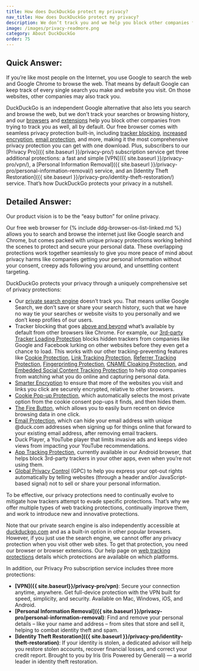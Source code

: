 ```yaml
---
title: How does DuckDuckGo protect my privacy?
nav_title: How does DuckDuckGo protect my privacy?
description: We don’t track you and we help you block other companies from tracking you via our privacy-protecting alternatives to Google Search & Chrome.
image: /images/privacy-readmore.png
category: About DuckDuckGo
order: 75
---
```


## Quick Answer:

If you’re like most people on the Internet, you use Google to search the web and Google Chrome to browse the web. That means by default Google can keep track of every single search you make and website you visit. On those websites, other companies may also track you.

DuckDuckGo is an independent Google alternative that also lets you search and browse the web, but we don’t track your searches or browsing history, and our <a href="{{ site.baseurl }}/get-duckduckgo/does-duckduckgo-make-a-browser/">browsers</a> and <a href="{{ site.baseurl }}/desktop/adding-duckduckgo-to-your-browser/">extensions</a> help you block other companies from trying to track you as well, all by default. Our free browser comes with seamless privacy protection built-in, including <a href="{{ site.baseurl }}/privacy/web-tracking-protections/">tracker blocking</a>, <a href="{{ site.baseurl }}/privacy/web-tracking-protections/#smarter-encryption-https-upgrading">increased encryption</a>, <a href="{{ site.baseurl}}/email-protection/what-is-duckduckgo-email-protection/">email protection</a>, and more, making it the most comprehensive privacy protection you can get with one download. Plus, subscribers to our [Privacy Pro]({{ site.baseurl }}/privacy-pro/) subscription service get three additional protections: a fast and simple [VPN]({{ site.baseurl }}/privacy-pro/vpn/), a [Personal Information Removal]({{ site.baseurl }}/privacy-pro/personal-information-removal/) service, and an [Identity Theft Restoration]({{ site.baseurl }}/privacy-pro/identity-theft-restoration/) service. That’s how DuckDuckGo protects your privacy in a nutshell.

## Detailed Answer:

Our product vision is to be the “easy button” for online privacy.

Our free web browser for {% include ddg-browser-os-list-linked.md %} allows you to search and browse the internet just like Google search and Chrome, but comes packed with unique privacy protections working behind the scenes to protect and secure your personal data. These overlapping protections work together seamlessly to give you more peace of mind about privacy harms like companies getting your personal information without your consent, creepy ads following you around, and unsettling content targeting.

DuckDuckGo protects your privacy through a uniquely comprehensive set of privacy protections:

-   Our [private search engine](https://duckduckgo.com/) doesn’t track you. That means unlike Google Search, we don’t save or share your search history, such that we have no way tie your searches or website visits to you personally and we don’t keep profiles of our users.
-   Tracker blocking that goes <a href="{{ site.baseurl }}/privacy/web-tracking-protections">above and beyond</a> what’s available by default from other browsers like Chrome. For example, our <a href="{{ site.baseurl }}/privacy/web-tracking-protections/#3rd-party-tracker-loading-protection">3rd-party Tracker Loading Protection</a> blocks hidden trackers from companies like Google and Facebook lurking on other websites before they even get a chance to load. This works with our other tracking-preventing features like <a href="{{ site.baseurl}}/privacy/web-tracking-protections/#3rd-party-cookie-protection">Cookie Protection</a>, <a href="{{ site.baseurl }}/privacy/web-tracking-protections/#link-tracking-protection">Link Tracking Protection</a>, <a href="{{ site.baseurl }}/privacy/web-tracking-protections/#referrer-tracking-protection">Referrer Tracking Protection</a>, <a href="{{ site.baseurl }}/privacy/web-tracking-protections/#fingerprinting-protection">Fingerprinting Protection</a>, <a href="{{ site.baseurl }}/privacy/web-tracking-protections/#cname-cloaking-protection">CNAME Cloaking Protection</a>, and <a href="{{ site.baseurl }}/privacy/web-tracking-protections/#embedded-social-content-tracking-protection">Embedded Social Content Tracking Protection</a> to help stop companies from watching what you do online and capturing personal data.
-   <a href="{{ site.baseurl }}/privacy/web-tracking-protections/#smarter-encryption-https-upgrading">Smarter Encryption</a> to ensure that more of the websites you visit and links you click are securely encrypted, relative to other browsers.
-   <a href="{{ site.baseurl }}/privacy/web-tracking-protections/#cookie-pop-up-protection">Cookie Pop-up Protection</a>, which automatically selects the most private option from the cookie consent pop-ups it finds, and then hides them.
-   <a href="{{ site.baseurl }}/privacy/web-tracking-protections/#the-fire-button">The Fire Button</a>, which allows you to easily burn recent on device browsing data in one click.
-   <a href="{{ site.baseurl}}/email-protection/what-is-duckduckgo-email-protection/">Email Protection</a>, which can hide your email address with unique @duck.com addresses when signing up for things online that forward to your existing email address, after removing email trackers.
-   Duck Player, a YouTube player that limits invasive ads and keeps video views from impacting your YouTube recommendations.
-   [App Tracking Protection](https://spreadprivacy.com/app-tracking-protection-open-beta/), currently available in our Android browser, that helps block 3rd-party trackers in your other apps, even when you’re not using them.
-   <a href="{{ site.baseurl }}/privacy/web-tracking-protections/#global-privacy-control-gpc">Global Privacy Control</a> (GPC) to help you express your opt-out rights automatically by telling websites (through a header and/or JavaScript-based signal) not to sell or share your personal information.

To be effective, our privacy protections need to continually evolve to mitigate how trackers attempt to evade specific protections. That’s why we offer multiple types of web tracking protections, continually improve them, and work to introduce new and innovative protections.

Note that our private search engine is also independently accessible at [duckduckgo.com](https://duckduckgo.com/) and as a built-in option in other popular browsers. However, if you just use the search engine, we cannot offer any privacy protection when you visit other web sites. To get that protection, you need our browser or browser extensions. Our help page on <a href="{{ site.baseurl }}/privacy/web-tracking-protections/">web tracking protections</a> details which protections are available on which platforms.

In addition, our Privacy Pro subscription service includes three more protections:

-   **[VPN]({{ site.baseurl}}/privacy-pro/vpn)**: Secure your connection anytime, anywhere. Get full-device protection with the VPN built for speed, simplicity, and security. Available on Mac, Windows, iOS, and Android.
-   **[Personal Information Removal]({{ site.baseurl }}/privacy-pro/personal-information-removal)**: Find and remove your personal details – like your name and address – from sites that store and sell it, helping to combat identity theft and spam.
-   **[Identity Theft Restoration]({{ site.baseurl }}/privacy-pro/identity-theft-restoration)**: If your identity is stolen, a dedicated advisor will help you restore stolen accounts, recover financial losses, and correct your credit report. Brought to you by Iris (Iris Powered by Generali) — a world leader in identity theft restoration.
